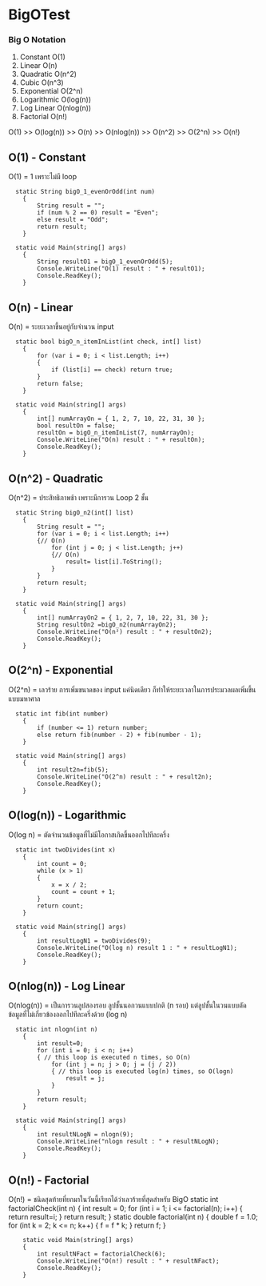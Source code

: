 # BigOTest

### Big O Notation

1. Constant      O(1)
2. Linear        O(n)
3. Quadratic     O(n^2)
4. Cubic         O(n^3)
5. Exponential   O(2^n)
6. Logarithmic   O(log(n))
7. Log Linear    O(nlog(n))
8. Factorial    O(n!)

O(1) >> O(log(n)) >> O(n) >> O(nlog(n)) >> O(n^2) >> O(2^n) >> O(n!)

## O(1) - Constant 
O(1) = 1 เพราะไม่มี loop

      static String bigO_1_evenOrOdd(int num)
        {
            String result = "";
            if (num % 2 == 0) result = "Even";
            else result = "Odd";
            return result;
        }

      static void Main(string[] args)
        {
            String resultO1 = bigO_1_evenOrOdd(5);
            Console.WriteLine("O(1) result : " + resultO1);
            Console.ReadKey();
        }

## O(n) - Linear      
O(n) = ระยะเวลาขึ้นอยู่กับจำนวน input

      static bool bigO_n_itemInList(int check, int[] list)
        {
            for (var i = 0; i < list.Length; i++)
            {
                if (list[i] == check) return true;
            }
            return false;
        }

      static void Main(string[] args)
        {
            int[] numArrayOn = { 1, 2, 7, 10, 22, 31, 30 };
            bool resultOn = false;
            resultOn = bigO_n_itemInList(7, numArrayOn);
            Console.WriteLine("O(n) result : " + resultOn);
            Console.ReadKey();
        }
        
## O(n^2) - Quadratic   
O(n^2) = ประสิทธิภาพช้า เพราะมีการวน Loop 2 ชั้น

      static String bigO_n2(int[] list)
        {           
            String result = "";
            for (var i = 0; i < list.Length; i++)
            {// O(n)
                for (int j = 0; j < list.Length; j++)
                {// O(n)
                    result= list[i].ToString();
                }
            }
            return result;
        }

      static void Main(string[] args)
        {
            int[] numArrayOn2 = { 1, 2, 7, 10, 22, 31, 30 };
            String resultOn2 =bigO_n2(numArrayOn2);
            Console.WriteLine("O(n²) result : " + resultOn2);
            Console.ReadKey();
        }
        
## O(2^n) - Exponential   
O(2^n) = เลวร้าย การเพิ่มขนาดของ input แค่นิดเดียว ก็ทำให้ระยะเวลาในการประมวลผลเพิ่มขึ้นแบบมหาศาล

      static int fib(int number)
        {
            if (number <= 1) return number;
            else return fib(number - 2) + fib(number - 1);
        }
        
      static void Main(string[] args)
        {
            int result2n=fib(5);
            Console.WriteLine("O(2^n) result : " + result2n);
            Console.ReadKey();
        }
        
## O(log(n)) - Logarithmic   
O(log n) = ตัดจำนวนข้อมูลที่ไม่มีโอกาสเกิดขึ้นออกไปทีละครึ่ง

      static int twoDivides(int x)
        {
            int count = 0;
            while (x > 1)
            {
                x = x / 2;
                count = count + 1;
            }
            return count;
        }
        
      static void Main(string[] args)
        {
            int resultLogN1 = twoDivides(9);
            Console.WriteLine("O(log n) result 1 : " + resultLogN1);
            Console.ReadKey();
        }
        
## O(nlog(n)) - Log Linear  
O(nlog(n)) = เป็นการวนลูปสองรอบ ลูปชั้นนอกวนแบบปกติ (n รอบ) แต่ลูปชั้นในวนแบบตัดข้อมูลที่ไม่เกี่ยวข้องออกไปทีละครึ่งด้วย (log n)

      static int nlogn(int n)
        {
            int result=0;
            for (int i = 0; i < n; i++)
            { // this loop is executed n times, so O(n)
                for (int j = n; j > 0; j = (j / 2))
                { // this loop is executed log(n) times, so O(logn)
                    result = j;
                }
            }
            return result;
        }

      static void Main(string[] args)
        {
            int resultNLogN = nlogn(9);
            Console.WriteLine("nlogn result : " + resultNLogN);
            Console.ReadKey();
        }
        
        
## O(n!) - Factorial        
O(n!) = ชนิดสุดท้ายที่ยกมาในวันนี้เรียกได้ว่าเลวร้ายที่สุดสำหรับ BigO
      static int factorialCheck(int n)
        {
            int result = 0;
            for (int i = 1; i <= factorial(n); i++)
            {
                return result=i;
            }
            return result;
        }
        static double factorial(int n)
        {
            double f = 1.0;
            for (int k = 2; k <= n; k++)
            {
                f = f * k;
            }
            return f;
        }
        
        static void Main(string[] args)
        {
            int resultNFact = factorialCheck(6);
            Console.WriteLine("O(n!) result : " + resultNFact);
            Console.ReadKey();
        }

